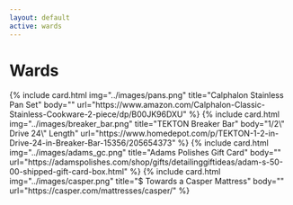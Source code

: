 ```yaml
---
layout: default
active: wards
---
```


<h1 class="mb-3 mt-2 text-center">Wards</h1>
<div class="container">
    <div class="row">
        {% include card.html
            img="../images/pans.png"
            title="Calphalon Stainless Pan Set"
            body=""
            url="https://www.amazon.com/Calphalon-Classic-Stainless-Cookware-2-piece/dp/B00JK96DXU"
        %}
        {% include card.html
            img="../images/breaker_bar.png"
            title="TEKTON Breaker Bar"
            body="1/2\" Drive 24\" Length"
            url="https://www.homedepot.com/p/TEKTON-1-2-in-Drive-24-in-Breaker-Bar-15356/205654373"
        %}
        {% include card.html
            img="../images/adams_gc.png"
            title="Adams Polishes Gift Card"
            body=""
            url="https://adamspolishes.com/shop/gifts/detailinggiftideas/adam-s-50-00-shipped-gift-card-box.html"
        %}
        {% include card.html
            img="../images/casper.png"
            title="$ Towards a Casper Mattress"
            body=""
            url="https://casper.com/mattresses/casper/"
        %}
    </div>
</div>